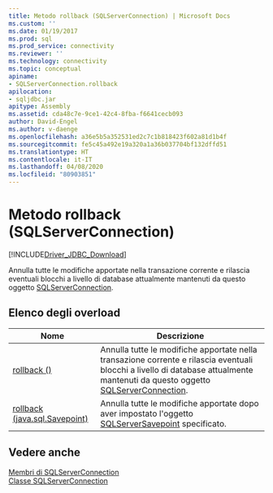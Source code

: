 ```yaml
---
title: Metodo rollback (SQLServerConnection) | Microsoft Docs
ms.custom: ''
ms.date: 01/19/2017
ms.prod: sql
ms.prod_service: connectivity
ms.reviewer: ''
ms.technology: connectivity
ms.topic: conceptual
apiname:
- SQLServerConnection.rollback
apilocation:
- sqljdbc.jar
apitype: Assembly
ms.assetid: cda48c7e-9ce1-42c4-8fba-f6641cecb093
author: David-Engel
ms.author: v-daenge
ms.openlocfilehash: a36e5b5a352531ed2c7c1b818423f602a81d1b4f
ms.sourcegitcommit: fe5c45a492e19a320a1a36b037704bf132dffd51
ms.translationtype: HT
ms.contentlocale: it-IT
ms.lasthandoff: 04/08/2020
ms.locfileid: "80903851"
---
```

# <a name="rollback-method-sqlserverconnection"></a>Metodo rollback (SQLServerConnection)
[!INCLUDE[Driver_JDBC_Download](../../../includes/driver_jdbc_download.md)]

  Annulla tutte le modifiche apportate nella transazione corrente e rilascia eventuali blocchi a livello di database attualmente mantenuti da questo oggetto [SQLServerConnection](../../../connect/jdbc/reference/sqlserverconnection-class.md).  
  
## <a name="overload-list"></a>Elenco degli overload  
  
|Nome|Descrizione|  
|----------|-----------------|  
|[rollback ()](../../../connect/jdbc/reference/rollback-method.md)|Annulla tutte le modifiche apportate nella transazione corrente e rilascia eventuali blocchi a livello di database attualmente mantenuti da questo oggetto [SQLServerConnection](../../../connect/jdbc/reference/sqlserverconnection-class.md).|  
|[rollback (java.sql.Savepoint)](../../../connect/jdbc/reference/rollback-method-java-sql-savepoint.md)|Annulla tutte le modifiche apportate dopo aver impostato l'oggetto [SQLServerSavepoint](../../../connect/jdbc/reference/sqlserversavepoint-class.md) specificato.|  
  
## <a name="see-also"></a>Vedere anche  
 [Membri di SQLServerConnection](../../../connect/jdbc/reference/sqlserverconnection-members.md)   
 [Classe SQLServerConnection](../../../connect/jdbc/reference/sqlserverconnection-class.md)  
  
  
